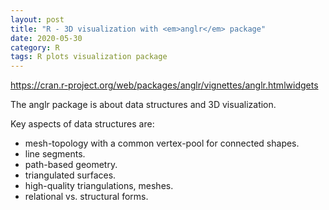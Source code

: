 ```yaml
---
layout: post
title: "R - 3D visualization with <em>anglr</em> package"
date: 2020-05-30
category: R
tags: R plots visualization package
---
```


https://cran.r-project.org/web/packages/anglr/vignettes/anglr.htmlwidgets

The anglr package is about data structures and 3D visualization.

Key aspects of data structures are:

* mesh-topology with a common vertex-pool for connected shapes.
* line segments.
* path-based geometry.
* triangulated surfaces.
* high-quality triangulations, meshes.
* relational vs. structural forms.

